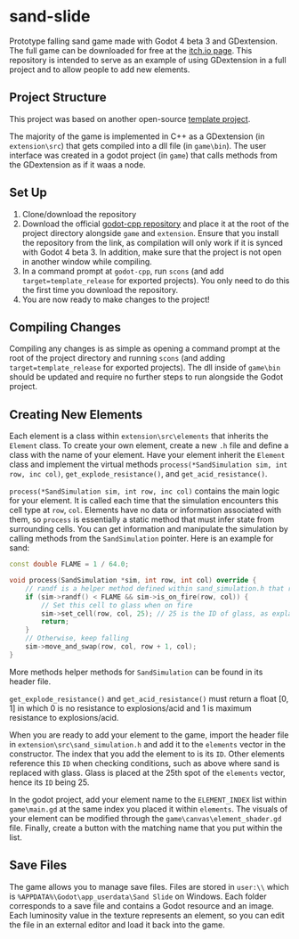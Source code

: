 # sand-slide
Prototype falling sand game made with Godot 4 beta 3 and GDextension. The full game can be downloaded for free at the [itch.io page](https://kiwijuice56.itch.io/sand-slide).
This repository is intended to serve as an example of using GDextension in a full project and to allow people to add new elements.

## Project Structure
This project was based on another open-source [template project](https://github.com/paddy-exe/GDExtensionSummator).

The majority of the game is implemented in C++ as a GDextension (in `extension\src`) that gets compiled into a dll file (in `game\bin`). 
The user interface was created in a godot project (in `game`) that calls methods from the GDextension as if it waas a node.

## Set Up
1. Clone/download the repository
2. Download the official [godot-cpp repository](https://github.com/godotengine/godot-cpp/tree/1044251a9e85e4c5cb484466c50f6cc309a1bfbe) and place it at the root of the project directory alongside `game` and `extension`. 
Ensure that you install the repository from the link, as compilation will only work if it is synced with Godot 4 beta 3. In addition, make sure that the project
is not open in another window while compiling.
3. In a command prompt at `godot-cpp`, run `scons` (and add `target=template_release` for exported projects). You only need to do this the first time you download the repository.
4. You are now ready to make changes to the project!

## Compiling Changes
Compiling any changes is as simple as opening a command prompt at the root of the project directory and running `scons` (and adding `target=template_release` for exported projects). 
The dll inside of `game\bin` should be updated and require no further steps to run alongside the Godot project. 

## Creating New Elements
Each element is a class within `extension\src\elements` that inherits the `Element` class. 
To create your own element, create a new `.h` file and define a class with the name of your element.
Have your element inherit the `Element` class and implement the virtual methods `process(*SandSimulation sim, int row, inc col)`, `get_explode_resistance()`, and `get_acid_resistance()`. 

`process(*SandSimulation sim, int row, inc col)` contains the main logic for your element. 
It is called each time that the simulation encounters this cell type at `row`, `col`.
Elements have no data or information associated with them, so `process` is essentially a static method that must infer
state from surrounding cells. You can get information and manipulate the simulation by calling methods from the `SandSimulation` pointer. Here is an example for sand:

```cpp
const double FLAME = 1 / 64.0;

void process(SandSimulation *sim, int row, int col) override {
	// randf is a helper method defined within sand_simulation.h that returns a random number [0, 1)
	if (sim->randf() < FLAME && sim->is_on_fire(row, col)) {
		// Set this cell to glass when on fire
		sim->set_cell(row, col, 25); // 25 is the ID of glass, as explained further below
		return;
	}
	// Otherwise, keep falling
	sim->move_and_swap(row, col, row + 1, col);
}
```

More methods helper methods for `SandSimulation` can be found in its header file.

`get_explode_resistance()` and `get_acid_resistance()` must return a float [0, 1] in which 0 is no resistance to explosions/acid and 1 is maximum resistance to explosions/acid.

When you are ready to add your element to the game, import the header file in `extension\src\sand_simulation.h` and add it to the `elements` vector in the constructor. 
The index that you add the element to is its `ID`. Other elements reference this `ID` when checking conditions, such as above where sand
is replaced with glass. Glass is placed at the 25th spot of the `elements` vector, hence its `ID` being 25.

In the godot project, add your element name to the `ELEMENT_INDEX` list within `game\main.gd` at the same index you placed it within `elements`. 
The visuals of your element can be modified through the `game\canvas\element_shader.gd` file.
Finally, create a button with the matching name that you put within the list.

## Save Files
The game allows you to manage save files. Files are stored in `user:\\` which is `%APPDATA%\Godot\app_userdata\Sand Slide` on Windows.
Each folder corresponds to a save file and contains a Godot resource and an image. Each luminosity value in the texture represents an element,
so you can edit the file in an external editor and load it back into the game.
